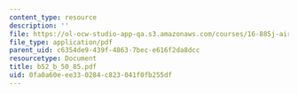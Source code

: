 ```yaml
---
content_type: resource
description: ''
file: https://ol-ocw-studio-app-qa.s3.amazonaws.com/courses/16-885j-aircraft-systems-engineering-fall-2004/0fa0a60eee330284c823041f0fb255df_b52_b_50_85.pdf
file_type: application/pdf
parent_uid: c6354de9-439f-4863-7bec-e616f2da8dcc
resourcetype: Document
title: b52_b_50_85.pdf
uid: 0fa0a60e-ee33-0284-c823-041f0fb255df
---
```

